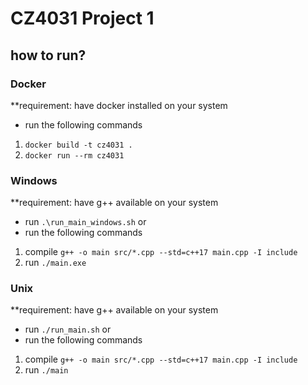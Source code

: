 # CZ4031 Project 1
## how to run?
### Docker
**requirement: have docker installed on your system
- run the following commands
1. `docker build -t cz4031 .`
2. `docker run --rm cz4031`

### Windows
**requirement: have g++ available on your system
- run `.\run_main_windows.sh` or
- run the following commands
1. compile `g++ -o main src/*.cpp --std=c++17 main.cpp -I include`
2. run `./main.exe`
### Unix
**requirement: have g++ available on your system
- run `./run_main.sh` or 
- run the following commands 
1. compile `g++ -o main src/*.cpp --std=c++17 main.cpp -I include`
2. run `./main`
